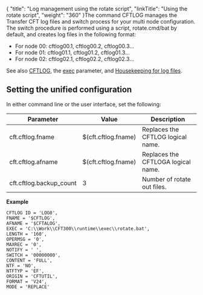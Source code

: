 {
    "title": "Log management using the rotate script",
    "linkTitle": "Using the rotate script",
    "weight": "360"
}The command CFTLOG manages the Transfer CFT log files and switch process for your multi node configuration. The switch procedure is performed using a script, rotate.cmd/bat by default, and creates log files in the following format:

- For node 00: cftlog00.1, cftlog00.2, cftlog00.3...
- For node 01: cftlog01.1, cftlog01.2, cftlog01.3...
- For node 02: cftlog02.1, cftlog02.2, cftlog02.3...

See also [CFTLOG](../../../web_copilot_ui/conf_intro/cftlog), the [exec](../../../command_summary/parameter_intro/exec) parameter, and <a href="../../../../admin_intro/admin_monitoring_intro/housekeeping_logs" class="MCXref xref">Housekeeping for log files</a>.

## Setting the unified configuration

In either command line or the user interface, set the following:


| Parameter  | Value  | Description  |
| --- | --- | --- |
| cft.cftlog.fname  | $(cft.cftlog.fname)  | Replaces the CFTLOG logical name.  |
| cft.cftlog.afname  | $(cft.cftlog.fname)  | Replaces the CFTLOGA logical name.  |
| cft.cftlog.backup_count  | 3  | Number of rotate out files.  |


****Example****

```
CFTLOG ID = 'LOG0',
FNAME = '$CFTLOG',
AFNAME = '$CFTALOG',
EXEC = 'C:\\Work\\CFT300\\runtime\\exec\\rotate.bat',
LENGTH = '160',
OPERMSG = '0',
MAXREC = '0',
NOTIFY = ' ',
SWITCH = '00000000',
CONTENT = 'FULL',
NTF = 'NO',
NTFTYP = 'EF',
ORIGIN = 'CFTUTIL',
FORMAT = 'V24',
MODE = 'REPLACE'
```
